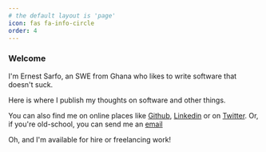```yaml
---
# the default layout is 'page'
icon: fas fa-info-circle
order: 4
---
```


### Welcome

I'm Ernest Sarfo, an SWE from Ghana who likes to write software that doesn't suck.

Here is where I publish my thoughts on software and other things.

You can also find me on online places like [Github](https://www.github.com/thesarfo), [Linkedin](https://www.linkedin.com/in/ernest-sarfo) or on [Twitter](https://www.twitter.com/ofrastsenre). Or, if you're old-school, you can send me an [email](mailto:workswsarfo@gmail.com)

Oh, and I'm available for hire or freelancing work!
<!-- > Add Markdown syntax content to file `_tabs/about.md`{: .filepath } and it will show up on this page.
{: .prompt-tip } -->

